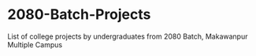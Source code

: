 # 2080-Batch-Projects
List of college projects by undergraduates from 2080 Batch, Makawanpur Multiple Campus
